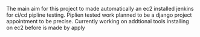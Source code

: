 The main aim for this project to made automatically an ec2 installed jenkins for ci/cd pipline testing. Piplien tested work planned to be a django project appointment to be precise. Currently working on addtional tools installing on ec2 before is made by apply
